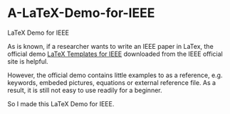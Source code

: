 # A-LaTeX-Demo-for-IEEE
 LaTeX Demo for IEEE
 
As is known, if a researcher wants to write an IEEE paper in LaTex, the official demo [LaTeX Templates for IEEE](http://www.ctan.org/tex-archive/macros/latex/contrib/IEEEtran/IEEEtran_HOWTO.pdf) downloaded from the IEEE official site is helpful. 

However, the official demo contains little examples to as a reference, e.g. keywords, embeded pictures, equations or external reference file. As a result, it is still not easy to use readily for a beginner.  

So I made this LaTeX Demo for IEEE.

